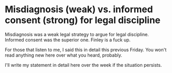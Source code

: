 # Misdiagnosis (weak) vs. informed consent (strong) for legal discipline

Misdiagnosis was a weak legal strategy to argue for legal discipline. Informed consent was the superior one. Finley is a fuck up.

For those that listen to me, I said this in detail this previous Friday. You won't read anything new here over what you heard, probably.

I'll write my statement in detail here over the week if the situation persists.
